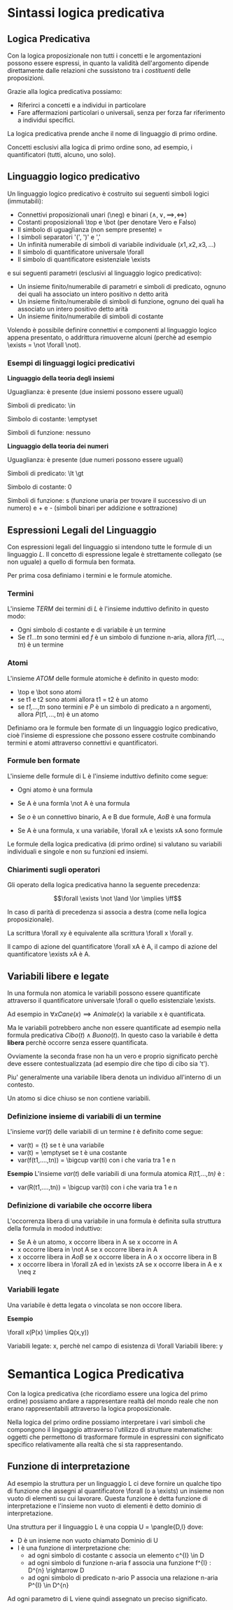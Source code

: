 # Sintassi logica predicativa

## Logica Predicativa

Con la logica proposizionale non tutti i concetti e le argomentazioni possono essere espressi, in quanto la validità dell'argomento dipende direttamente dalle relazioni che sussistono tra i *costituenti* delle proposizioni.

Grazie alla logica predicativa possiamo:

* Riferirci a concetti e a individui in particolare
* Fare affermazioni particolari o universali, senza per forza far riferimento a individui specifici.

La logica predicativa prende anche il nome di linguaggio di primo ordine. 

Concetti esclusivi alla logica di primo ordine sono, ad esempio, i quantificatori (tutti, alcuno, uno solo).

## Linguaggio logico predicativo

Un linguaggio logico predicativo è costruito sui seguenti simboli logici (immutabili):

* Connettivi proposizionali unari (\neg) e binari ($\land,\lor,\implies,\iff$)
* Costanti proposizionali \top e \bot (per denotare Vero e Falso)
* Il simbolo di uguaglianza (non sempre presente) $=$ 
* I simboli separatori '(', ')' e ','
* Un infinità numerabile di simboli di variabile individuale ($x1, x2, x3, ...$)
* Il simbolo di quantificatore universale \forall
* Il simbolo di quantificatore esistenziale \exists

e sui seguenti parametri (esclusivi al linguaggio logico predicativo):

* Un insieme finito/numerabile di parametri e simboli di predicato, ognuno dei quali ha associato un intero positivo n detto arità 
* Un insieme finito/numerabile di simboli di funzione, ognuno dei quali ha associato un intero positivo detto arità
* Un insieme finito/numerabile di simboli di costante

Volendo è possibile definire connettivi e componenti al linguaggio logico appena presentato, o addrittura rimuoverne alcuni (perchè ad esempio \exists = \not \forall \not).

### Esempi di linguaggi logici predicativi

**Linguaggio della teoria degli insiemi**

Uguaglianza: è presente (due insiemi possono essere uguali)

Simboli di predicato: \in

Simbolo di costante: \emptyset

Simboli di funzione: nessuno

**Linguaggio della teoria dei numeri**

Uguaglianza: è presente (due numeri possono essere uguali)

Simboli di predicato: \lt \gt

Simbolo di costante: 0

Simboli di funzione: s (funzione unaria per trovare il successivo di un numero) e + e - (simboli binari per addizione e sottrazione) 


## Espressioni Legali del Linguaggio

Con espressioni legali del linguaggio si intendono tutte le formule di un linguaggio $L$. Il concetto di espressione legale è strettamente collegato (se non uguale) a quello di formula ben formata.

Per prima cosa definiamo i termini e le formule atomiche.

### Termini

L'insieme $TERM$ dei termini di $L$ è l'insieme induttivo definito in questo modo:

* Ogni simbolo di costante e di variabile è un termine
* Se *t1...tn* sono termini ed *f* è un simbolo di funzione n-aria, allora $f(t1,...,tn)$ è un termine

### Atomi

L'insieme $ATOM$ delle formule atomiche è definito in questo modo:

* \top e \bot sono atomi
* se t1 e t2 sono atomi allora t1 = t2 è un atomo
* se *t1,...,tn* sono termini e *P* è un simbolo di predicato a n argomenti, allora $P(t1,...,tn)$ è un atomo

Definiamo ora le formule ben formate di un linguaggio logico predicativo, cioè l'insieme di espressione che possono essere costruite combinando termini e atomi attraverso connettivi e quantificatori.

### Formule ben formate

L'insieme delle formule di L è l'insieme induttivo definito come segue:

* Ogni atomo è una formula

* Se A è una formla \not A è una formula

* Se $o$ è un connettivo binario, A e B due formule, $AoB$ è una formula

* Se A è una formula, x una variabile, \forall xA e \exists xA sono formule

Le formule della logica predicativa (di primo ordine) si valutano su variabili individuali e singole e non su funzioni ed insiemi.

### Chiarimenti sugli operatori

Gli operato della logica predicativa hanno la seguente precedenza:

$$\forall \exists \not \land \lor \implies \iff$$

In caso di parità di precedenza si associa a destra (come nella logica proposizionale).

La scrittura \forall xy è equivalente alla scrittura \forall x \forall y.

Il campo di azione del quantificatore \forall xA è A, il campo di azione del quantificatore \exists xA è A.

## Variabili libere e legate

In una formula non atomica le variabili possono essere quantificate attraverso il quantificatore universale \forall o quello esistenziale \exists.

Ad esempio in $\forall x Cane(x) \implies Animale(x)$ la variabile x è quantificata.

Ma le variabili potrebbero anche non essere quantificate ad esempio nella formula predicativa $Cibo(t) \land Buono(t)$. In questo caso la variabile è detta **libera** perchè occorre senza essere quantificata.

Ovviamente la seconda frase non ha un vero e proprio significato perchè deve essere contestualizzata (ad esempio dire che tipo di cibo sia 't'). 

Piu' generalmente una variabile libera denota un individuo all'interno di un contesto.

Un atomo si dice chiuso se non contiene variabili.

### Definizione insieme di variabili di un termine

L'insieme $var(t)$ delle variabili di un termine *t* è definito come segue:

* var(t) = {t} se t è una variabile
* var(t) = \emptyset se t è una costante
* var(f(t1,....,tn)) = \bigcup var(ti) con i che varia tra 1 e n


**Esempio**
L'insieme $var(t)$ delle variabili di una formula atomica *R(t1,...,tn)* è :

* var(R(t1,....,tn)) = \bigcup var(ti) con i che varia tra 1 e n

### Definizione di variabile che occorre libera

L'occorrenza libera di una variabile in una formula è definita sulla struttura della formula in modod induttivo:

* Se A è un atomo, x occorre libera in A se x occorre in A
* x occorre libera in \not A se x occorre libera in A
* x occorre libera in $A o B$ se x occorre libera in A o x occorre libera in B
* x occorre libera in \forall zA ed in \exists zA se x occorre libera in A e x \neq z

### Variabili legate

Una variabile è detta legata o vincolata se non occore libera.

**Esempio**

\forall x(P(x) \implies Q(x,y))

Variabili legate: x, perchè nel campo di esistenza di \forall
Variabili libere: y

# Semantica Logica Predicativa

Con la logica predicativa (che ricordiamo essere una logica del primo ordine) possiamo andare a rappresentare realtà del mondo reale che non erano rappresentabili attraverso la logica proposizionale.

Nella logica del primo ordine possiamo interpretare i vari simboli che compongono il linguaggio attraverso l'utilizzo di strutture matematiche: oggetti che permettono di trasformare formule in espressini con significato specifico relativamente alla realtà che si sta rappresentando.

## Funzione di interpretazione

Ad esempio la struttura per un linguaggio L ci deve fornire un qualche tipo di funzione che assegni al quantificatore \forall (o a \exists) un insieme non vuoto di elementi su cui lavorare. Questa funzione è detta funzione di interpretazione e l'insieme non vuoto di elementi è detto dominio di interpretazione.

Una struttura per il linguaggio L è una coppia U = \pangle{D,I} dove:

* D è un insieme non vuoto chiamato Dominio di U
* I è una funzione di interpretazione che:
	* ad ogni simbolo di costante c associa un elemento c^{I} \in D
	* ad ogni simbolo di funzione n-aria f associa una funzione f^{I} : D^{n} \rightarrow D
	* ad ogni simbolo di predicato n-ario P associa una relazione n-aria P^{I} \in D^{n}

Ad ogni parametro di L viene quindi assegnato un preciso significato.

